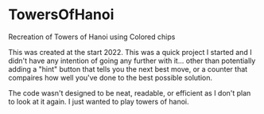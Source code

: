 # TowersOfHanoi
Recreation of Towers of Hanoi using Colored chips

This was created at the start 2022. This was a quick project I started and I didn't have any intention of going any further with it... other than potentially adding a "hint" button that tells you the next best move, or a counter that compaires how well you've done to the best possible solution.

The code wasn't designed to be neat, readable, or efficient as I don't plan to look at it again. I just wanted to play towers of hanoi.
